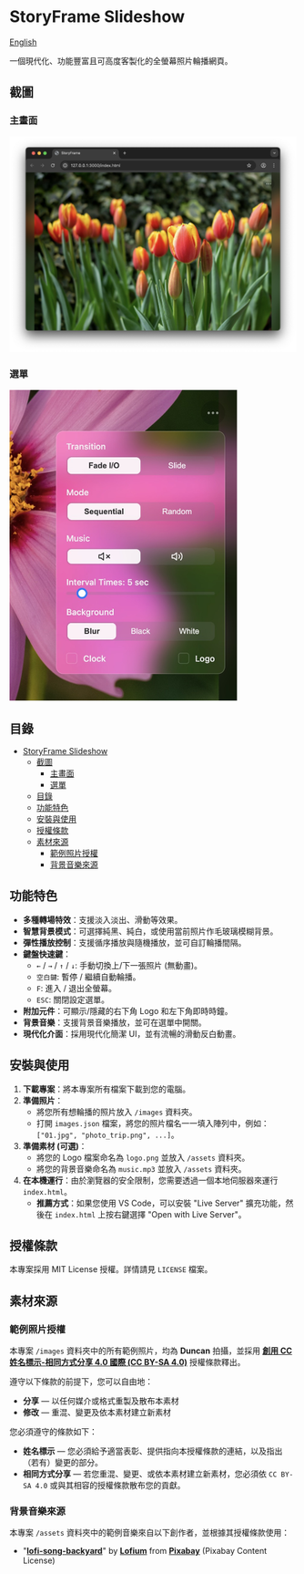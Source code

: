 # StoryFrame Slideshow

[English](README.md)

一個現代化、功能豐富且可高度客製化的全螢幕照片輪播網頁。

## 截圖

### 主畫面
![Main Window](docs/images/screenshot1.jpg)

### 選單
<img src="docs/images/screenshot2.jpg" alt="Menu" width="400">

## 目錄
- [StoryFrame Slideshow](#storyframe-slideshow)
  - [截圖](#截圖)
    - [主畫面](#主畫面)
    - [選單](#選單)
  - [目錄](#目錄)
  - [功能特色](#功能特色)
  - [安裝與使用](#安裝與使用)
  - [授權條款](#授權條款)
  - [素材來源](#素材來源)
    - [範例照片授權](#範例照片授權)
    - [背景音樂來源](#背景音樂來源)
  
## 功能特色

* **多種轉場特效**：支援淡入淡出、滑動等效果。
* **智慧背景模式**：可選擇純黑、純白，或使用當前照片作毛玻璃模糊背景。
* **彈性播放控制**：支援循序播放與隨機播放，並可自訂輪播間隔。
* **鍵盤快速鍵**：
    * `←` / `→` / `↑` / `↓`: 手動切換上/下一張照片 (無動畫)。
    * `空白鍵`: 暫停 / 繼續自動輪播。
    * `F`: 進入 / 退出全螢幕。
    * `ESC`: 關閉設定選單。
* **附加元件**：可顯示/隱藏的右下角 Logo 和左下角即時時鐘。
* **背景音樂**：支援背景音樂播放，並可在選單中開關。
* **現代化介面**：採用現代化簡潔 UI，並有流暢的滑動反白動畫。

## 安裝與使用

1.  **下載專案**：將本專案所有檔案下載到您的電腦。
2.  **準備照片**：
    * 將您所有想輪播的照片放入 `/images` 資料夾。
    * 打開 `images.json` 檔案，將您的照片檔名一一填入陣列中，例如：`["01.jpg", "photo_trip.png", ...]`。
3.  **準備素材 (可選)**：
    * 將您的 Logo 檔案命名為 `logo.png` 並放入 `/assets` 資料夾。
    * 將您的背景音樂命名為 `music.mp3` 並放入 `/assets` 資料夾。
4.  **在本機運行**：由於瀏覽器的安全限制，您需要透過一個本地伺服器來運行 `index.html`。
    * **推薦方式**：如果您使用 VS Code，可以安裝 "Live Server" 擴充功能，然後在 `index.html` 上按右鍵選擇 "Open with Live Server"。

## 授權條款

本專案採用 MIT License 授權。詳情請見 `LICENSE` 檔案。

## 素材來源

### 範例照片授權

本專案 `/images` 資料夾中的所有範例照片，均為 **Duncan** 拍攝，並採用 [**創用 CC 姓名標示-相同方式分享 4.0 國際 (CC BY-SA 4.0)**](https://creativecommons.org/licenses/by-sa/4.0/deed.zh_TW) 授權條款釋出。

遵守以下條款的前提下，您可以自由地：
* **分享** — 以任何媒介或格式重製及散布本素材
* **修改** — 重混、變更及依本素材建立新素材

您必須遵守的條款如下：
* **姓名標示** — 您必須給予適當表彰、提供指向本授權條款的連結，以及指出（若有）變更的部分。
* **相同方式分享** — 若您重混、變更、或依本素材建立新素材，您必須依 `CC BY-SA 4.0` 或與其相容的授權條款散布您的貢獻。

### 背景音樂來源

本專案 `/assets` 資料夾中的範例音樂來自以下創作者，並根據其授權條款使用：

* "[**lofi-song-backyard**](https://pixabay.com/music/id-242713/)" by [**Lofium**](https://pixabay.com/users/lofium-30660321/) from [**Pixabay**](https://pixabay.com/music/) (Pixabay Content License)